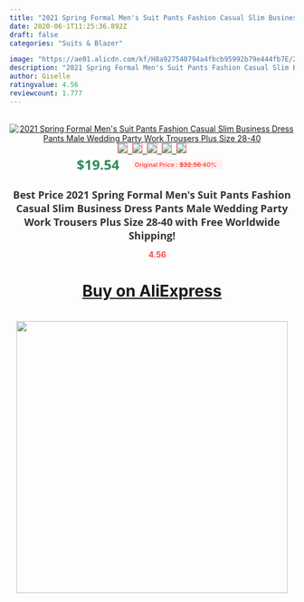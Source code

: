 ```yaml
---
title: "2021 Spring Formal Men's Suit Pants Fashion Casual Slim Business Dress Pants Male Wedding Party Work Trousers Plus Size 28-40"
date: 2020-06-1T11:25:36.892Z
draft: false
categories: "Suits & Blazer"

image: "https://ae01.alicdn.com/kf/H8a927540794a4fbcb95992b79e444fb7E/2021-Spring-Formal-Men-s-Suit-Pants-Fashion-Casual-Slim-Business-Dress-Pants-Male-Wedding-Party.jpg"
description: "2021 Spring Formal Men's Suit Pants Fashion Casual Slim Business Dress Pants Male Wedding Party Work Trousers Plus Size 28-40"
author: Giselle
ratingvalue: 4.56
reviewcount: 1.777
---
```

<br>
<div style="text-align: center;">
<a href="https://s.click.aliexpress.com/e/_AfPOlP" target="_blank" rel="nofollow noopener noreferrer"><img alt="2021 Spring Formal Men's Suit Pants Fashion Casual Slim Business Dress Pants Male Wedding Party Work Trousers Plus Size 28-40" class="magnifier-image" src="https://ae01.alicdn.com/kf/H8a927540794a4fbcb95992b79e444fb7E/2021-Spring-Formal-Men-s-Suit-Pants-Fashion-Casual-Slim-Business-Dress-Pants-Male-Wedding-Party.jpg_640x640.jpg">
<br>
<img style="border:1px solid salmon" src="https://ae01.alicdn.com/kf/H8a927540794a4fbcb95992b79e444fb7E/2021-Spring-Formal-Men-s-Suit-Pants-Fashion-Casual-Slim-Business-Dress-Pants-Male-Wedding-Party.jpg_120x120.jpg">&nbsp;&nbsp;<img style="border:1px solid salmon" src="https://ae01.alicdn.com/kf/Hba03751977b14022af7c0cb7c6f9b39dE/2021-Spring-Formal-Men-s-Suit-Pants-Fashion-Casual-Slim-Business-Dress-Pants-Male-Wedding-Party.jpg_120x120.jpg">&nbsp;&nbsp;<img style="border:1px solid salmon" src="https://ae01.alicdn.com/kf/H5d4b7e10dab14aa48128dc19cde086c3y/2021-Spring-Formal-Men-s-Suit-Pants-Fashion-Casual-Slim-Business-Dress-Pants-Male-Wedding-Party.jpg_120x120.jpg">&nbsp;&nbsp;<img style="border:1px solid salmon" src="https://ae01.alicdn.com/kf/Ha48e134b8bd94c73903325723e28f299b/2021-Spring-Formal-Men-s-Suit-Pants-Fashion-Casual-Slim-Business-Dress-Pants-Male-Wedding-Party.jpg_120x120.jpg">&nbsp;&nbsp;<img style="border:1px solid salmon" src="https://ae01.alicdn.com/kf/He1d6e62fc14a4a739834ee556e11340e9/2021-Spring-Formal-Men-s-Suit-Pants-Fashion-Casual-Slim-Business-Dress-Pants-Male-Wedding-Party.jpg_120x120.jpg"></a></div><br0>
<div style="text-align: center;"><span style="background-color: white; border: 0px; box-sizing: border-box; color: seagreen; display: inline-block; font-family: &quot;open sans&quot; , &quot;arial&quot; , &quot;helvetica&quot; , sans-serif , &quot;heiti&quot;; font-size: 24px; font-stretch: inherit; font-weight: 700; line-height: inherit; margin: 0px 10px 0px 0px; padding: 0px; vertical-align: middle;">$19.54 </span>
<span style="background: rgb(255 , 241 , 241); border-radius: 3px; border: 0px; box-sizing: border-box; color: #ff4747; display: inline-block; font-family: inherit; font-size: 12px; font-stretch: inherit; font-style: inherit; font-variant: inherit; font-weight: 600; line-height: inherit; margin: 0px; padding: 2px 5px; transform: scale(0.9); vertical-align: middle;">Original Price : <b style="text-decoration: line-through;">$32.56 </b> 40%&nbsp;&nbsp;</span></div>
<h1 style="color: #333333; display: inline-block; font-family: &quot;open sans&quot; , &quot;arial&quot; , &quot;helvetica&quot; , sans-serif , &quot;heiti&quot;; font-size: 18px; font-stretch: inherit; font-weight: 700; text-align: center;">Best Price 2021 Spring Formal Men's Suit Pants Fashion Casual Slim Business Dress Pants Male Wedding Party Work Trousers Plus Size 28-40 with Free Worldwide Shipping!</h1>
<div style="color: #ff4747; text-align: center;">
<img src="https://4.bp.blogspot.com/-M0ZcTcb-5uY/XleCXlxnR4I/AAAAAAAAAEc/OrjgMkXV1oMQFaCRZj5HQwOCBcu3w1FegCPcBGAYYCw/s1600/star.png" style="height: 15px;">&nbsp;<b>4.56</b></div>
<div class="button_cont" align="center"><a class="buynow_a" href="https://s.click.aliexpress.com/e/_AfPOlP" target="_blank" rel="nofollow noopener noreferrer"><H1>Buy on AliExpress</H1></a></div><br>
<div class="separator" style="clear: both; text-align: center;">
<img src="https://lh3.googleusercontent.com/-pTy5HemUv9M/XlePHvY0dAI/AAAAAAAAAE4/0nX5iRUoIWY8eMW9Dpxeirr157OZliDIgCLcBGAsYHQ/s1600/badge.gif" width="480">
</div>
